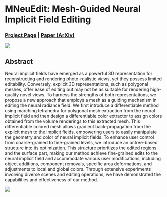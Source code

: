 # MNeuEdit: Mesh-Guided Neural Implicit Field Editing

### [Project Page](Link) | [Paper (ArXiv)](Link)
<img src="asset/teaser.png">

## Abstract
Neural implicit fields have emerged as a powerful 3D representation for reconstructing and rendering photo-realistic views, yet they possess limited editability. Conversely, explicit 3D representations, such as polygonal meshes, offer ease of editing but may not be as suitable for rendering high-quality novel views. To harness the strengths of both representations, we propose a new approach that employs a mesh as a guiding mechanism in editing the neural radiance field. We first introduce a differentiable method using marching tetrahedra for polygonal mesh extraction from the neural implicit field and then design a differentiable color extractor to assign colors obtained from the volume renderings to this extracted mesh. This differentiable colored mesh allows gradient back-propagation from the explicit mesh to the implicit fields, empowering users to easily manipulate the geometry and color of neural implicit fields. To enhance user control from coarse-grained to fine-grained levels, we introduce an octree-based structure into its optimization. This structure prioritizes the edited regions and the surface part, making our method achieve fine-grained edits to the neural implicit field and accommodate various user modifications, including object additions, component removals, specific area deformations, and adjustments to local and global colors. Through extensive experiments involving diverse scenes and editing operations, we have demonstrated the capabilities and effectiveness of our method.

<img src="asset/framework.png">

